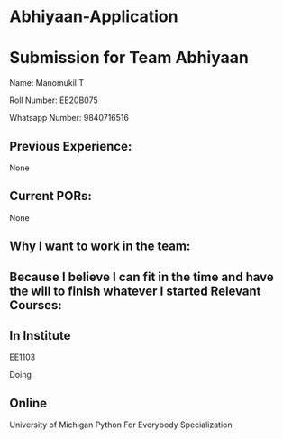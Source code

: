 # Abhiyaan-Application
Submission for Team Abhiyaan
============================

Name:
Manomukil T

Roll Number:
EE20B075

Whatsapp Number:
9840716516

Previous Experience:
-------------------
None

Current PORs:
-------------
None


Why I want to work in the team:
------------------------------
Because I believe I can fit in the time and have the will to finish whatever I started
Relevant Courses:
----------------
In Institute
------------
EE1103

Doing

Online
------
University of Michigan Python For Everybody Specialization
